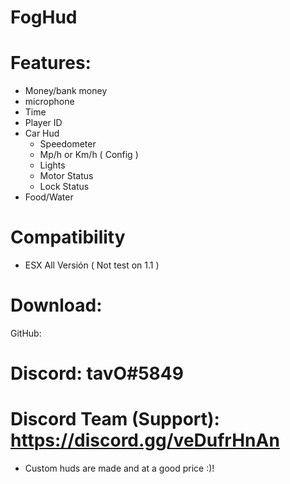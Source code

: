 # FogHud
 
# Features:

* Money/bank money
* microphone
* Time
* Player ID
* Car Hud
  * Speedometer
  * Mp/h or Km/h ( Config )
  * Lights
  * Motor Status
  * Lock Status
* Food/Water

# Compatibility 
* ESX All Versión ( Not test on 1.1 )
# Download:
GitHub: 

# Discord: tavO#5849
# Discord Team (Support): https://discord.gg/veDufrHnAn

* Custom huds are made and at a good price :)!
